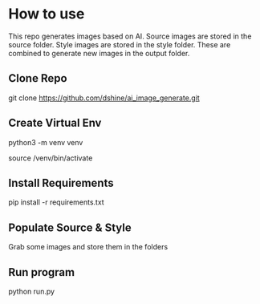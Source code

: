 # How to use

This repo generates images based on AI. Source images are stored in the source folder. Style images are stored in the style folder. These are combined to generate new images in the output folder.

## Clone Repo

git clone https://github.com/dshine/ai_image_generate.git

## Create Virtual Env

python3 -m venv venv

source /venv/bin/activate

## Install Requirements
pip install -r requirements.txt

## Populate Source & Style
Grab some images and store them in the folders

## Run program
python run.py